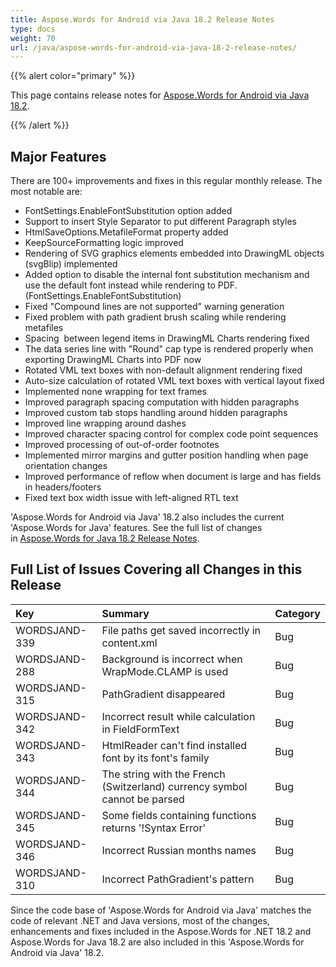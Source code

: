 ```yaml
---
title: Aspose.Words for Android via Java 18.2 Release Notes
type: docs
weight: 70
url: /java/aspose-words-for-android-via-java-18-2-release-notes/
---
```


{{% alert color="primary" %}} 

This page contains release notes for [Aspose.Words for Android via Java 18.2](http://maven.aspose.com/repository/simple/ext-release-local/com/aspose/aspose-words/18.2/).

{{% /alert %}} 
## **Major Features**
There are 100+ improvements and fixes in this regular monthly release. The most notable are:

- FontSettings.EnableFontSubstitution option added
- Support to insert Style Separator to put different Paragraph styles
- HtmlSaveOptions.MetafileFormat property added 
- KeepSourceFormatting logic improved
- Rendering of SVG graphics elements embedded into DrawingML objects (svgBlip) implemented
- Added option to disable the internal font substitution mechanism and use the default font instead while rendering to PDF. (FontSettings.EnableFontSubstitution)
- Fixed "Compound lines are not supported" warning generation
- Fixed problem with path gradient brush scaling while rendering metafiles
- Spacing  between legend items in DrawingML Charts rendering fixed
- The data series line with "Round" cap type is rendered properly when exporting DrawingML Charts into PDF now
- Rotated VML text boxes with non-default alignment rendering fixed
- Auto-size calculation of rotated VML text boxes with vertical layout fixed
- Implemented none wrapping for text frames
- Improved paragraph spacing computation with hidden paragraphs
- Improved custom tab stops handling around hidden paragraphs
- Improved line wrapping around dashes
- Improved character spacing control for complex code point sequences
- Improved processing of out-of-order footnotes
- Implemented mirror margins and gutter position handling when page orientation changes
- Improved performance of reflow when document is large and has fields in headers/footers
- Fixed text box width issue with left-aligned RTL text

'Aspose.Words for Android via Java' 18.2 also includes the current 'Aspose.Words for Java' features. See the full list of changes in [Aspose.Words for Java 18.2 Release Notes](/words/java/aspose-words-for-java-18-2-release-notes/).
## **Full List of Issues Covering all Changes in this Release**

|**Key**|**Summary**|**Category**|
| :- | :- | :- |
|WORDSJAND-339|File paths get saved incorrectly in content.xml|Bug|
|WORDSJAND-288|Background is incorrect when WrapMode.CLAMP is used|Bug|
|WORDSJAND-315|PathGradient disappeared|Bug|
|WORDSJAND-342|Incorrect result while calculation in FieldFormText|Bug|
|WORDSJAND-343|HtmlReader can't find installed font by its font's family|Bug|
|WORDSJAND-344|The string with the French (Switzerland) currency symbol cannot be parsed|Bug|
|WORDSJAND-345|Some fields containing functions returns '!Syntax Error'|Bug|
|WORDSJAND-346|Incorrect Russian months names|Bug|
|WORDSJAND-310|Incorrect PathGradient's pattern|Bug|

Since the code base of 'Aspose.Words for Android via Java' matches the code of relevant .NET and Java versions, most of the changes, enhancements and fixes included in the Aspose.Words for .NET 18.2 and Aspose.Words for Java 18.2 are also included in this 'Aspose.Words for Android via Java' 18.2.
